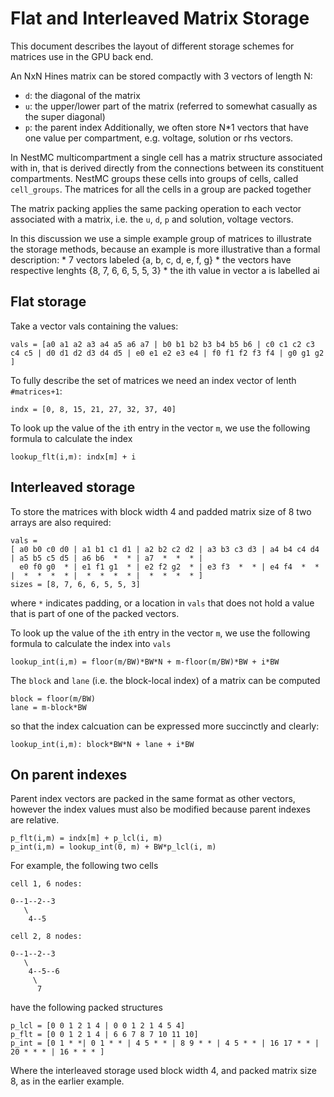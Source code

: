 # Flat and Interleaved Matrix Storage

This document describes the layout of different storage schemes for matrices use in the GPU back end.

An NxN Hines matrix can be stored compactly with 3 vectors of length N:
  * `d`: the diagonal of the matrix
  * `u`: the upper/lower part of the matrix (referred to somewhat casually as the super diagonal)
  * `p`: the parent index
Additionally, we often store N*1 vectors that have one value per compartment, e.g. voltage, solution or rhs vectors.

In NestMC multicompartment a single cell has a matrix structure associated with in, that is derived directly from the connections between its constituent compartments. NestMC groups these cells into groups of cells, called `cell_groups`. The matrices for all the cells in a group are packed together 

The matrix packing applies the same packing operation to each vector associated with a matrix, i.e. the `u`, `d`, `p` and solution, voltage vectors.

In this discussion we use a simple example group of matrices to illustrate the storage methods, because an example is more illustrative than a formal description:
    * 7 vectors labeled {a, b, c, d, e, f, g}
    * the vectors have respective lenghts {8, 7, 6, 6, 5, 5, 3}
    * the ith value in vector a is labelled ai

## Flat storage

Take a vector vals containing the values:

```
vals = [a0 a1 a2 a3 a4 a5 a6 a7 | b0 b1 b2 b3 b4 b5 b6 | c0 c1 c2 c3 c4 c5 | d0 d1 d2 d3 d4 d5 | e0 e1 e2 e3 e4 | f0 f1 f2 f3 f4 | g0 g1 g2 ]
```

To fully describe the set of matrices we need an index vector of lenth `#matrices+1`:

```
indx = [0, 8, 15, 21, 27, 32, 37, 40]
```

To look up the value of the `i`th entry in the vector `m`, we use the following formula to calculate the index

```
lookup_flt(i,m): indx[m] + i
```

## Interleaved storage

To store the matrices with block width 4 and padded matrix size of 8 two arrays are also required:

```
vals =
[ a0 b0 c0 d0 | a1 b1 c1 d1 | a2 b2 c2 d2 | a3 b3 c3 d3 | a4 b4 c4 d4 | a5 b5 c5 d5 | a6 b6  *  * | a7  *  *  * |
  e0 f0 g0  * | e1 f1 g1  * | e2 f2 g2  * | e3 f3  *  * | e4 f4  *  * |  *  *  *  * |  *  *  *  * |  *  *  *  * ]
sizes = [8, 7, 6, 6, 5, 5, 3]
```

where `*` indicates padding, or a location in `vals` that does not hold a value that is part of one of the packed vectors.

To look up the value of the `i`th entry in the vector `m`, we use the following formula to calculate the index into `vals`

```
lookup_int(i,m) = floor(m/BW)*BW*N + m-floor(m/BW)*BW + i*BW
```

The `block` and `lane` (i.e. the block-local index) of a matrix can be computed

```
block = floor(m/BW)
lane = m-block*BW
```

so that the index calcuation can be expressed more succinctly and clearly:

```
lookup_int(i,m): block*BW*N + lane + i*BW
```

## On parent indexes

Parent index vectors are packed in the same format as other vectors, however the index values must also be modified because parent indexes are relative.

```
p_flt(i,m) = indx[m] + p_lcl(i, m)
p_int(i,m) = lookup_int(0, m) + BW*p_lcl(i, m)
```

For example, the following two cells

```
cell 1, 6 nodes:

0--1--2--3
   \
    4--5

cell 2, 8 nodes:

0--1--2--3
   \
    4--5--6
     \
      7
```

have the following packed structures

```
p_lcl = [0 0 1 2 1 4 | 0 0 1 2 1 4 5 4]
p_flt = [0 0 1 2 1 4 | 6 6 7 8 7 10 11 10]
p_int = [0 1 * *| 0 1 * * | 4 5 * * | 8 9 * * | 4 5 * * | 16 17 * * | 20 * * * | 16 * * * ]
```

Where the interleaved storage used block width 4, and packed matrix size 8, as in the earlier example.


